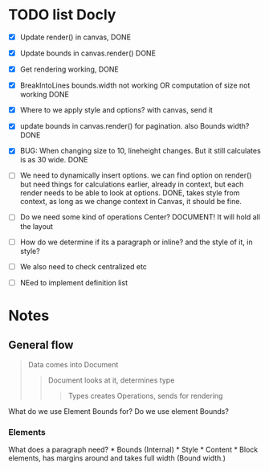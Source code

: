 # TODO list Docly

- [x] Update render() in canvas, DONE
- [x] Update bounds in canvas.render() DONE
- [x] Get rendering working, DONE
- [x] BreakIntoLines bounds.width not working OR computation of size not working DONE 
- [x] Where to we apply style and options? with canvas, send it
- [x] update bounds in canvas.render() for pagination. also Bounds width? DONE
- [x] BUG: When changing size to 10, lineheight changes. But it still calculates is as 30 wide.  DONE 
- [ ] We need to dynamically insert options. we can find option on render() but need things for calculations earlier, already in context, but each render needs to be 	able to look at options. DONE, takes style from context, as long as we change context in Canvas, it should be fine. 

- [ ] Do we need some kind of operations Center? DOCUMENT! It will hold all the layout
- [ ] How do we determine if its a paragraph or inline? and the style of it, in style? 
- [ ] We also need to check centralized etc
- [ ] NEed to implement definition list

 

 # Notes 
 
## General flow 
>Data comes into Document
>> Document looks at it, determines type
>>> Types creates Operations, sends for rendering

What do we use Element Bounds for? 
Do we use element Bounds?



### Elements
What does a paragraph need? 
	* Bounds (Internal)
	* Style
	*	Content
	* Block elements, has margins around and takes full width (Bound width.)
	
